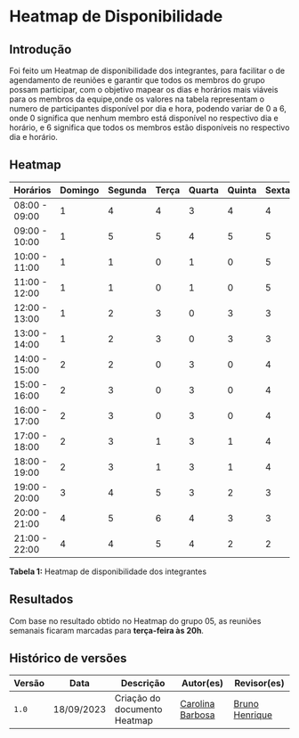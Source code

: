 # Heatmap de Disponibilidade 

## Introdução

Foi feito um Heatmap de disponibilidade dos integrantes, para facilitar o de agendamento de reuniões e garantir que todos os membros do grupo possam participar, com o objetivo mapear os dias e horários mais viáveis para os membros da equipe,onde os valores na tabela representam o numero de participantes disponível por dia e hora, podendo variar de 0 a 6, onde 0 significa que nenhum membro está disponível no respectivo dia e horário, e 6 significa que todos os membros estão disponíveis no respectivo dia e horário.

## Heatmap

|   Horários    | Domingo | Segunda | Terça | Quarta | Quinta | Sexta | Sábado |
|---------------|---------|---------|-------|--------|--------|-------|--------|
| 08:00 - 09:00 |    1    |    4    |   4   |    3   |   4    |   4   |   2    |
| 09:00 - 10:00 |    1    |    5    |   5   |    4   |   5    |   5   |   2    |
| 10:00 - 11:00 |    1    |    1    |   0   |    1   |   0    |   5   |   2    |
| 11:00 - 12:00 |    1    |    1    |   0   |    1   |   0    |   5   |   2    |
| 12:00 - 13:00 |    1    |    2    |   3   |    0   |   3    |   3   |   2    |
| 13:00 - 14:00 |    1    |    2    |   3   |    0   |   3    |   3   |   2    |
| 14:00 - 15:00 |    2    |    2    |   0   |    3   |   0    |   4   |   2    |
| 15:00 - 16:00 |    2    |    3    |   0   |    3   |   0    |   4   |   2    |
| 16:00 - 17:00 |    2    |    3    |   0   |    3   |   0    |   4   |   2    |
| 17:00 - 18:00 |    2    |    3    |   1   |    3   |   1    |   4   |   2    |
| 18:00 - 19:00 |    2    |    3    |   1   |    3   |   1    |   4   |   2    |
| 19:00 - 20:00 |    3    |    4    |   5   |    3   |   2    |   3   |   2    |
| 20:00 - 21:00 |    4    |    5    |   6   |    4   |   3    |   3   |   2    |
| 21:00 - 22:00 |    4    |    4    |   5   |    4   |   2    |   2   |   2    |

**Tabela 1:** Heatmap de disponibilidade dos integrantes
## Resultados
Com base no resultado obtido no Heatmap do grupo 05, as reuniões semanais ficaram marcadas para **terça-feira às 20h**.

## Histórico de versões

|Versão|    Data    | Descrição | Autor(es) | Revisor(es)
------ | ---------- | --------- | --------- | ----------
 `1.0` | 18/09/2023 | Criação do documento Heatmap | [Carolina Barbosa](https://github.com/CarolinaBarb) | [Bruno Henrique](https://github.com/BrunoHenrique00)